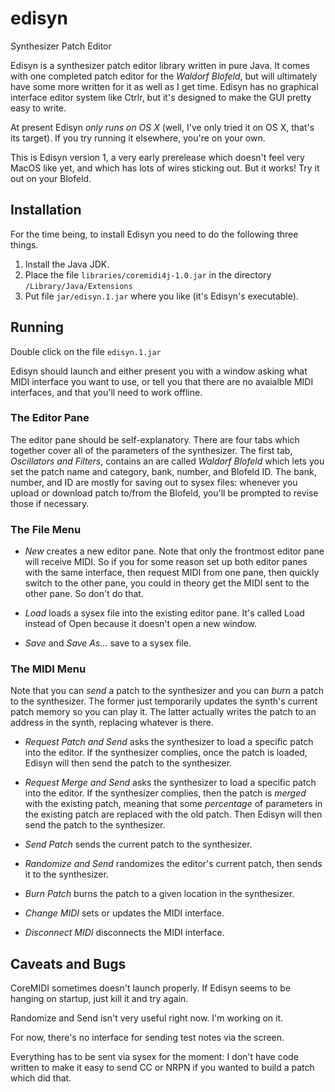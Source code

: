 # edisyn
Synthesizer Patch Editor

Edisyn is a synthesizer patch editor library written in pure Java.  It comes with one completed patch editor
for the *Waldorf Blofeld*, but will ultimately have some more written for it as well as I get time.  Edisyn
has no graphical interface editor system like Ctrlr, but it's designed to make the GUI pretty easy to write.

At present Edisyn *only runs on OS X* (well, I've only tried it on OS X, that's its target).  If you try running
it elsewhere, you're on your own.

This is Edisyn version 1, a very early prerelease which doesn't feel very MacOS like yet, and which has lots of
wires sticking out.  But it works!  Try it out on your Blofeld.


## Installation

For the time being, to install Edisyn you need to do the following three things.

1. Install the Java JDK.
2. Place the file `libraries/coremidi4j-1.0.jar` in the directory `/Library/Java/Extensions`
3. Put file `jar/edisyn.1.jar` where you like (it's Edisyn's executable).


## Running

Double click on the file `edisyn.1.jar`

Edisyn should launch and either present you with a window asking what MIDI interface you want to use, or tell
you that there are no avaialble MIDI interfaces, and that you'll need to work offline.


### The Editor Pane

The editor pane should be self-explanatory.  There are four tabs which together cover all of the parameters of 
the synthesizer.  The first tab, *Oscillators and Filters*, contains an are called *Waldorf Blofeld* which
lets you set the patch name and category, bank, number, and Blofeld ID.   The bank, number, and ID are mostly
for saving out to sysex files: whenever you upload or download patch to/from the Blofeld, you'll be prompted
to revise those if necessary.

### The File Menu

* *New* creates a new editor pane.  Note that only the frontmost editor pane will receive MIDI.  So if you for
some reason set up both editor panes with the same interface, then request MIDI from one pane, then quickly
switch to the other pane, you could in theory get the MIDI sent to the other pane.  So don't do that.

* *Load* loads a sysex file into the existing editor pane.  It's called Load instead of Open because it 
doesn't open a new window.

* *Save* and *Save As...* save to a sysex file.


### The MIDI Menu

Note that you can *send* a patch to the synthesizer and you can *burn* a patch to the synthesizer.  The former
just temporarily updates the synth's current patch memory so you can play it.  The latter actually writes the 
patch to an address in the synth, replacing whatever is there.

* *Request Patch and Send* asks the synthesizer to load a specific patch into the editor.  If the synthesizer complies,
once the patch is loaded, Edisyn will then send the patch to the synthesizer.

* *Request Merge and Send* asks the synthesizer to load a specific patch into the editor.  If the synthesizer complies,
then the patch is *merged* with the existing patch, meaning that some *percentage* of parameters in the existing
patch are replaced with the old patch.  Then Edisyn will then send the patch to the synthesizer.

* *Send Patch* sends the current patch to the synthesizer.

* *Randomize and Send* randomizes the editor's current patch, then sends it to the synthesizer.

* *Burn Patch* burns the patch to a given location in the synthesizer.

* *Change MIDI* sets or updates the MIDI interface.

* *Disconnect MIDI* disconnects the MIDI interface.


## Caveats and Bugs

CoreMIDI sometimes doesn't launch properly.  If Edisyn seems to be hanging on startup, just kill it and try again.

Randomize and Send isn't very useful right now.  I'm working on it.

For now, there's no interface for sending test notes via the screen.

Everything has to be sent via sysex for the moment: I don't have code written to make it easy to send CC or NRPN
if you wanted to build a patch which did that.

